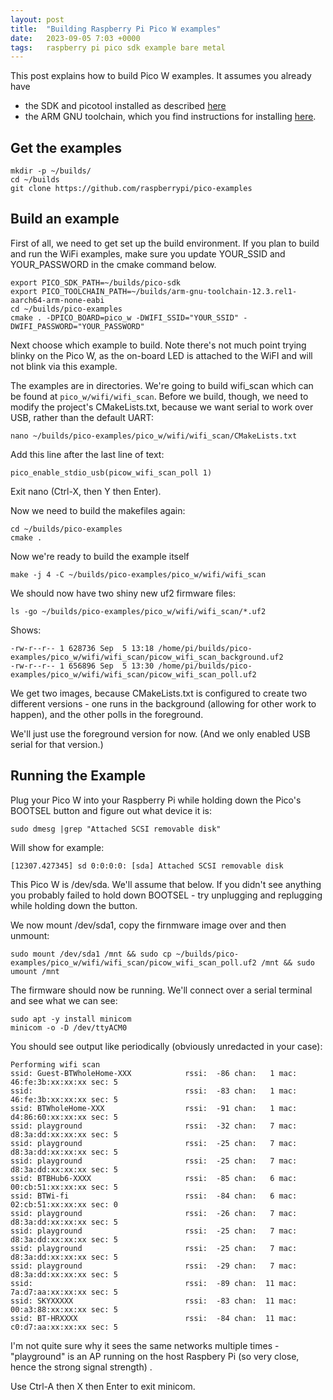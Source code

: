 ```yaml
---
layout: post
title:  "Building Raspberry Pi Pico W examples"
date:   2023-09-05 7:03 +0000
tags:   raspberry pi pico sdk example bare metal
---
```


This post explains how to build Pico W examples.  It assumes you already have
* the SDK and picotool installed as described [here](installing-pico-sdk-and-picotool)
* the ARM GNU toolchain, which you find instructions for installing [here](building-micropython-for-pico-w#arm-gnu-toolchain).

## Get the examples

```
mkdir -p ~/builds/
cd ~/builds
git clone https://github.com/raspberrypi/pico-examples
```

## Build an example

First of all, we need to get set up the build environment.  If you plan to build and run the WiFi examples, make sure you update YOUR_SSID and YOUR_PASSWORD in the cmake command below.

```
export PICO_SDK_PATH=~/builds/pico-sdk
export PICO_TOOLCHAIN_PATH=~/builds/arm-gnu-toolchain-12.3.rel1-aarch64-arm-none-eabi
cd ~/builds/pico-examples
cmake . -DPICO_BOARD=pico_w -DWIFI_SSID="YOUR_SSID" -DWIFI_PASSWORD="YOUR_PASSWORD"
```

Next choose which example to build.  Note there's not much point trying blinky on the Pico W, as the on-board LED is attached to the WiFI and will not blink via this example.

The examples are in directories.  We're going to build wifi_scan which can be found at ```pico_w/wifi/wifi_scan```.  Before we build, though, we need to modify the project's CMakeLists.txt, because we want serial to work over USB, rather than the default UART:

```
nano ~/builds/pico-examples/pico_w/wifi/wifi_scan/CMakeLists.txt
```

Add this line after the last line of text:

```
pico_enable_stdio_usb(picow_wifi_scan_poll 1)
```

Exit nano (Ctrl-X, then Y then Enter).

Now we need to build the makefiles again:

```
cd ~/builds/pico-examples
cmake .
```

Now we're ready to build the example itself

```
make -j 4 -C ~/builds/pico-examples/pico_w/wifi/wifi_scan
```

We should now have two shiny new uf2 firmware files:

```
ls -go ~/builds/pico-examples/pico_w/wifi/wifi_scan/*.uf2
```

Shows:

```
-rw-r--r-- 1 628736 Sep  5 13:18 /home/pi/builds/pico-examples/pico_w/wifi/wifi_scan/picow_wifi_scan_background.uf2
-rw-r--r-- 1 656896 Sep  5 13:30 /home/pi/builds/pico-examples/pico_w/wifi/wifi_scan/picow_wifi_scan_poll.uf2
```

We get two images, because CMakeLists.txt is configured to create two different versions - one runs in the background (allowing for other work to happen), and the other polls in the foreground.

We'll just use the foreground version for now.  (And we only enabled USB serial for that version.)

## Running the Example

Plug your Pico W into your Raspberry Pi while holding down the Pico's BOOTSEL button and figure out what device it is:


```
sudo dmesg |grep "Attached SCSI removable disk"
```

Will show for example:

```
[12307.427345] sd 0:0:0:0: [sda] Attached SCSI removable disk
```

This Pico W is /dev/sda.  We'll assume that below.  If you didn't see anything you probably failed to hold down BOOTSEL - try unplugging and replugging while holding down the button.

We now mount /dev/sda1, copy the firnmware image over and then unmount:

```
sudo mount /dev/sda1 /mnt && sudo cp ~/builds/pico-examples/pico_w/wifi/wifi_scan/picow_wifi_scan_poll.uf2 /mnt && sudo umount /mnt
```

The firmware should now be running.  We'll connect over a serial terminal and see what we can see:

```
sudo apt -y install minicom
minicom -o -D /dev/ttyACM0
```

You should see output like periodically (obviously unredacted in your case):

```
Performing wifi scan
ssid: Guest-BTWholeHome-XXX            rssi:  -86 chan:   1 mac: 46:fe:3b:xx:xx:xx sec: 5
ssid:                                  rssi:  -83 chan:   1 mac: 46:fe:3b:xx:xx:xx sec: 5
ssid: BTWholeHome-XXX                  rssi:  -91 chan:   1 mac: d4:86:60:xx:xx:xx sec: 5
ssid: playground                       rssi:  -32 chan:   7 mac: d8:3a:dd:xx:xx:xx sec: 5
ssid: playground                       rssi:  -25 chan:   7 mac: d8:3a:dd:xx:xx:xx sec: 5
ssid: playground                       rssi:  -25 chan:   7 mac: d8:3a:dd:xx:xx:xx sec: 5
ssid: BTBHub6-XXXX                     rssi:  -85 chan:   6 mac: 00:cb:51:xx:xx:xx sec: 5
ssid: BTWi-fi                          rssi:  -84 chan:   6 mac: 02:cb:51:xx:xx:xx sec: 0
ssid: playground                       rssi:  -26 chan:   7 mac: d8:3a:dd:xx:xx:xx sec: 5
ssid: playground                       rssi:  -25 chan:   7 mac: d8:3a:dd:xx:xx:xx sec: 5
ssid: playground                       rssi:  -25 chan:   7 mac: d8:3a:dd:xx:xx:xx sec: 5
ssid: playground                       rssi:  -29 chan:   7 mac: d8:3a:dd:xx:xx:xx sec: 5
ssid:                                  rssi:  -89 chan:  11 mac: 7a:d7:aa:xx:xx:xx sec: 5
ssid: SKYXXXXX                         rssi:  -83 chan:  11 mac: 00:a3:88:xx:xx:xx sec: 5
ssid: BT-HRXXXX                        rssi:  -84 chan:  11 mac: c0:d7:aa:xx:xx:xx sec: 5
```

I'm not quite sure why it sees the same networks multiple times - "playground" is an AP running on the host Raspbery Pi (so very close, hence the strong signal strength) .

Use Ctrl-A then X then Enter to exit minicom.
